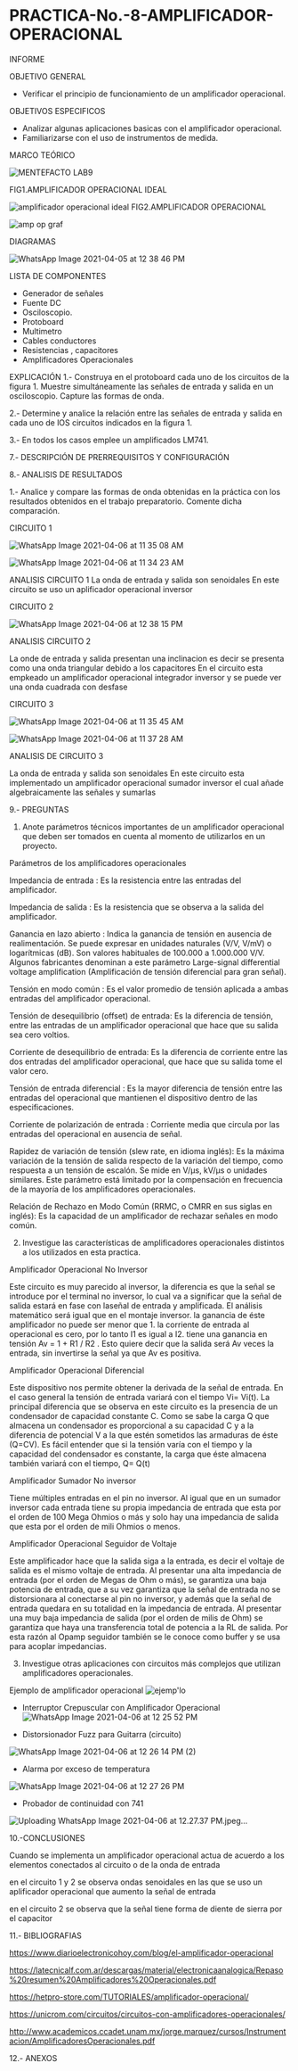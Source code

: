 # PRACTICA-No.-8-AMPLIFICADOR-OPERACIONAL
INFORME

OBJETIVO GENERAL 

 * Verificar el principio de funcionamiento de un amplificador operacional.

OBJETIVOS ESPECIFICOS

 * Analizar algunas aplicaciones basicas con el amplificador operacional.
 * Familiarizarse con el uso de instrumentos de medida.

MARCO TEÓRICO

![MENTEFACTO LAB9](https://user-images.githubusercontent.com/76057459/113743623-7de9cf80-96c9-11eb-9f64-f0f9933c0bd9.png)

FIG1.AMPLIFICADOR OPERACIONAL IDEAL

![amplificador operacional ideal](https://user-images.githubusercontent.com/76057459/113602697-88906000-9608-11eb-8846-88fa0a06337b.png)
FIG2.AMPLIFICADOR OPERACIONAL

![amp op graf](https://user-images.githubusercontent.com/76057459/113743889-c7d2b580-96c9-11eb-80f5-d43171ca0a50.png)


DIAGRAMAS

![WhatsApp Image 2021-04-05 at 12 38 46 PM](https://user-images.githubusercontent.com/76057459/113657326-57914900-9663-11eb-8bf5-b1bdc35171a6.jpeg)



LISTA DE COMPONENTES

* Generador de señales
* Fuente DC
* Osciloscopio.
* Protoboard
* Multimetro
* Cables conductores
* Resistencias , capacitores
* Amplificadores Operacionales



EXPLICACIÓN
1.- Construya en el protoboard cada uno de los circuitos de la figura 1. Muestre simultáneamente las señales de entrada y salida en un osciloscopio. Capture las formas de onda.

2.- Determine y analice la relación entre las señales de entrada y salida en cada uno de lOS circuitos indicados en la figura 1.


3.- En todos los casos emplee un amplificados LM741.


7.- DESCRIPCIÓN DE PRERREQUISITOS Y CONFIGURACIÓN


8.- ANALISIS DE RESULTADOS 

1.- Analice y compare las formas de onda obtenidas en la práctica con los resultados obtenidos
en el trabajo preparatorio. Comente dicha comparación.

CIRCUITO 1

![WhatsApp Image 2021-04-06 at 11 35 08 AM](https://user-images.githubusercontent.com/76057459/113748438-1d10c600-96ce-11eb-933d-517d29f4d118.jpeg)


![WhatsApp Image 2021-04-06 at 11 34 23 AM](https://user-images.githubusercontent.com/76057459/113748348-fd799d80-96cd-11eb-8bd1-7d343b96ae33.jpeg)


 ANALISIS CIRCUITO 1
 La onda de entrada y salida son senoidales 
 En este circuito se uso un aplificador operacional inversor 
 
 CIRCUITO 2
 
 ![WhatsApp Image 2021-04-06 at 12 38 15 PM](https://user-images.githubusercontent.com/76057459/113755190-a8418a00-96d5-11eb-8b2f-f295e1fbffb4.jpeg)

 ANALISIS CIRCUITO 2
 
 La onde de entrada y salida presentan una inclinacion es decir se presenta como una onda triangular  debido a los capacitores 
 En el circuito esta empkeado un amplificador operacional integrador inversor y se puede ver una onda cuadrada con desfase 
 
 CIRCUITO 3
 
 ![WhatsApp Image 2021-04-06 at 11 35 45 AM](https://user-images.githubusercontent.com/76057459/113748537-374aa400-96ce-11eb-9538-c912a958a260.jpeg)

 ![WhatsApp Image 2021-04-06 at 11 37 28 AM](https://user-images.githubusercontent.com/76057459/113748560-3fa2df00-96ce-11eb-8533-840fb935196d.jpeg)

 
 ANALISIS DE CIRCUITO 3
 
 La onda de entrada y salida son senoidales 
 En este circuito esta implementado un amplificador operacional sumador  inversor el cual añade algebraicamente las señales y sumarlas 
 

9.- PREGUNTAS

1. Anote parámetros técnicos importantes de un amplificador operacional que deben ser
tomados en cuenta al momento de utilizarlos en un proyecto.

Parámetros de los amplificadores operacionales

Impedancia de entrada :
Es la resistencia entre las entradas del amplificador.

Impedancia de salida :
Es la resistencia que se observa a la salida del amplificador.

Ganancia en lazo abierto : 
Indica la ganancia de tensión en ausencia de realimentación. Se puede expresar en unidades naturales (V/V, V/mV) o logarítmicas (dB). Son valores habituales de 100.000 a 1.000.000 V/V. Algunos fabricantes denominan a este parámetro Large-signal differential voltage amplification (Amplificación de tensión diferencial para gran señal).

Tensión en modo común :
Es el valor promedio de tensión aplicada a ambas entradas del amplificador operacional.

Tensión de desequilibrio (offset) de entrada:
Es la diferencia de tensión, entre las entradas de un amplificador operacional que hace que su salida sea cero voltios.
 
Corriente de desequilibrio de entrada:
Es la diferencia de corriente entre las dos entradas del amplificador operacional, que hace que su salida tome el valor cero.

Tensión de entrada diferencial :
Es la mayor diferencia de tensión entre las entradas del operacional que mantienen el dispositivo dentro de las especificaciones.

Corriente de polarización de entrada : 
Corriente media que circula por las entradas del operacional en ausencia de señal.

Rapidez de variación de tensión (slew rate, en idioma inglés):
Es la máxima variación de la tensión de salida respecto de la variación del tiempo, como respuesta a un tensión de escalón. Se mide en V/μs, kV/μs o unidades similares. Este parámetro está limitado por la compensación en frecuencia de la mayoría de los amplificadores operacionales.

Relación de Rechazo en Modo Común (RRMC, o CMRR en sus siglas en inglés): 
Es la capacidad de un amplificador de rechazar señales en modo común.


2. Investigue las características de amplificadores operacionales distintos a los utilizados en esta practica.

Amplificador Operacional No Inversor 

 Este circuito es muy parecido al inversor, la diferencia es que la señal se introduce por el terminal no inversor, lo cual va a significar que la señal de salida estará en fase con laseñal de entrada y amplificada. El análisis matemático será igual que en el montaje inversor.  la ganancia de éste amplificador no puede ser menor que 1. la corriente de entrada al operacional es cero, por lo tanto I1 es igual a I2.  tiene una ganancia en tensión Av = 1 + R1 / R2 . Esto quiere decir que la salida será Av veces la entrada, sin invertirse la señal ya que Av es positiva. 

Amplificador Operacional Diferencial 

 Este dispositivo nos permite obtener la derivada de la señal de entrada. En el caso general la tensión de entrada variará con el tiempo Vi= Vi(t). La principal diferencia que se observa en este circuito es la presencia de un condensador de capacidad constante C. Como se sabe la carga Q que almacena un condensador es proporcional a su capacidad C y a la diferencia de potencial V a la que estén sometidos las armaduras de éste (Q=CV). Es fácil entender que si la tensión varía con el tiempo y la capacidad del condensador es constante, la carga que éste almacena también variará con el tiempo, Q= Q(t) 

Amplificador Sumador No inversor 

Tiene múltiples entradas en el pin no inversor. Al igual que en un sumador inversor cada entrada tiene su propia impedancia de entrada que esta por el orden de 100 Mega Ohmios o más y solo hay una impedancia de salida que esta por el orden de mili Ohmios o menos. 

Amplificador Operacional Seguidor de Voltaje 

 Este amplificador hace que la salida siga a la entrada, es decir el voltaje de salida es el mismo voltaje de entrada. Al presentar una alta impedancia de entrada (por el orden de Megas de Ohm o más), se garantiza una baja potencia de entrada, que a su vez garantiza que la señal de entrada no se distorsionara al conectarse al pin no inversor, y además que la señal de entrada quedara en su totalidad en la impedancia de entrada. Al presentar una muy baja impedancia de salida (por el orden de milis de Ohm) se garantiza que haya una transferencia total de potencia a la RL de salida. Por esta razón al Opamp seguidor también se le conoce como buffer y se usa para acoplar impedancias. 


3. Investigue otras aplicaciones con circuitos más complejos que utilizan amplificadores operacionales.

Ejemplo de amplificador operacional
![ejemp'lo ](https://user-images.githubusercontent.com/76057459/113758435-7a5e4480-96d9-11eb-9d55-233f6cfa6963.jpeg)


* Interruptor Crepuscular con Amplificador Operacional
![WhatsApp Image 2021-04-06 at 12 25 52 PM](https://user-images.githubusercontent.com/76057459/113753026-3e27e580-96d3-11eb-8c40-f2fc389e35f9.jpeg)

* Distorsionador Fuzz para Guitarra (circuito)

![WhatsApp Image 2021-04-06 at 12 26 14 PM (2)](https://user-images.githubusercontent.com/76057459/113753434-b1c9f280-96d3-11eb-955e-bffccb2232b4.jpeg)


* Alarma por exceso de temperatura

![WhatsApp Image 2021-04-06 at 12 27 26 PM](https://user-images.githubusercontent.com/76057459/113753337-9c54c880-96d3-11eb-8831-926941b6a87a.jpeg)


* Probador de continuidad con 741

![Uploading WhatsApp Image 2021-04-06 at 12.27.37 PM.jpeg…]()



10.-CONCLUSIONES

Cuando se implementa un amplificador operacional actua de acuerdo a los elementos conectados al circuito o de la onda de entrada

en el circuito 1 y 2 se observa ondas senoidales en las que se uso un aplificador operacional que aumento la señal de entrada

en el circuito 2 se observa que la señal tiene forma de diente de sierra  por el capacitor



11.- BIBLIOGRAFIAS


https://www.diarioelectronicohoy.com/blog/el-amplificador-operacional

https://latecnicalf.com.ar/descargas/material/electronicaanalogica/Repaso%20resumen%20Amplificadores%20Operacionales.pdf

https://hetpro-store.com/TUTORIALES/amplificador-operacional/

https://unicrom.com/circuitos/circuitos-con-amplificadores-operacionales/

http://www.academicos.ccadet.unam.mx/jorge.marquez/cursos/Instrumentacion/AmplificadoresOperacionales.pdf


12.- ANEXOS
